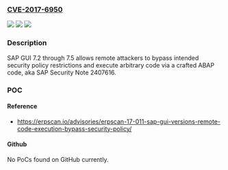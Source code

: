### [CVE-2017-6950](https://cve.mitre.org/cgi-bin/cvename.cgi?name=CVE-2017-6950)
![](https://img.shields.io/static/v1?label=Product&message=n%2Fa&color=blue)
![](https://img.shields.io/static/v1?label=Version&message=n%2Fa&color=blue)
![](https://img.shields.io/static/v1?label=Vulnerability&message=n%2Fa&color=brighgreen)

### Description

SAP GUI 7.2 through 7.5 allows remote attackers to bypass intended security policy restrictions and execute arbitrary code via a crafted ABAP code, aka SAP Security Note 2407616.

### POC

#### Reference
- https://erpscan.io/advisories/erpscan-17-011-sap-gui-versions-remote-code-execution-bypass-security-policy/

#### Github
No PoCs found on GitHub currently.


